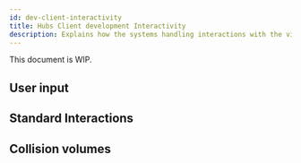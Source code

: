 ```yaml
---
id: dev-client-interactivity
title: Hubs Client development Interactivity
description: Explains how the systems handling interactions with the virtual world work, including how input devices are handled and physics based interactions work
---
```


This document is WIP.


## User input


## Standard Interactions


## Collision volumes
